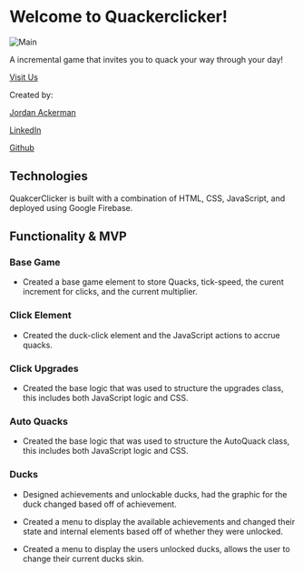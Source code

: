 #  Welcome to Quackerclicker!
![Main](https://i.imgur.com/ArLSmWc.png)

A incremental game that invites you to quack your way through your day! 

[Visit Us](https://quackerclicker.firebaseapp.com/)

Created by:

[Jordan Ackerman](JordanAckerman.com)

[LinkedIn](https://www.linkedin.com/in/ackermanjordan/)

[Github](https://github.com/jork41989)

## Technologies

QuakcerClicker is built with a combination of HTML, CSS, JavaScript, and deployed using Google Firebase.


## Functionality & MVP

### Base Game

- Created a base game element to store Quacks, tick-speed, the curent increment for clicks, and the current multiplier.

### Click Element

- Created the duck-click element and the JavaScript actions to accrue quacks.

### Click Upgrades

- Created the base logic that was used to structure the upgrades class, this includes both JavaScript logic and CSS.

### Auto Quacks

- Created the base logic that was used to structure the AutoQuack class, this includes both JavaScript logic and CSS.


### Ducks

- Designed achievements and unlockable ducks, had the graphic for the duck changed based off of achievement.

- Created a menu to display the available achievements and changed their state and internal elements based off of whether they were unlocked.

- Created a menu to display the  users unlocked ducks, allows the user to change their current ducks skin.
